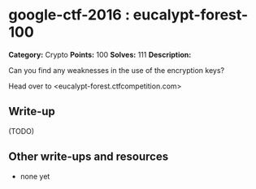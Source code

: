 # google-ctf-2016 : eucalypt-forest-100

**Category:** Crypto
**Points:** 100
**Solves:** 111
**Description:**

Can you find any weaknesses in the use of the encryption keys?

Head over to <eucalypt-forest.ctfcompetition.com>


## Write-up

(TODO)

## Other write-ups and resources

* none yet

